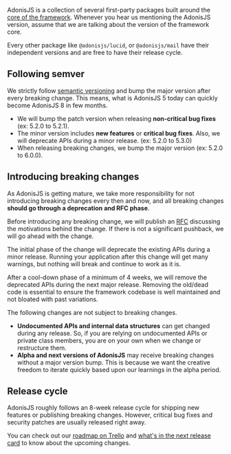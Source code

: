 AdonisJS is a collection of several first-party packages built around the [core of the framework](https://github.com/adonisjs/core). Whenever you hear us mentioning the AdonisJS version, assume that we are talking about the version of the framework core.

Every other package like `@adonisjs/lucid`, or `@adonisjs/mail` have their independent versions and are free to have their release cycle.

## Following semver
We strictly follow [semantic versioning](https://semver.org/) and bump the major version after every breaking change. This means, what is AdonisJS 5 today can quickly become AdonisJS 8 in few months.

- We will bump the patch version when releasing **non-critical bug fixes** (ex: 5.2.0 to 5.2.1).
- The minor version includes **new features** or **critical bug fixes**. Also, we will deprecate APIs during a minor release. (ex: 5.2.0 to 5.3.0)
- When releasing breaking changes, we bump the major version (ex: 5.2.0 to 6.0.0).

## Introducing breaking changes
As AdonisJS is getting mature, we take more responsibility for not introducing breaking changes every then and now, and all breaking changes **should go through a deprecation and RFC phase**.

Before introducing any breaking change, we will publish an [RFC](https://github.com/adonisjs/rfcs) discussing the motivations behind the change. If there is not a significant pushback, we will go ahead with the change.

The initial phase of the change will deprecate the existing APIs during a minor release. Running your application after this change will get many warnings, but nothing will break and continue to work as it is.

After a cool-down phase of a minimum of 4 weeks, we will remove the deprecated APIs during the next major release. Removing the old/dead code is essential to ensure the framework codebase is well maintained and not bloated with past variations.

The following changes are not subject to breaking changes.

- **Undocumented APIs and internal data structures** can get changed during any release. So, if you are relying on undocumented APIs or private class members, you are on your own when we change or restructure them.
- **Alpha and next versions of AdonisJS** may receive breaking changes without a major version bump. This is because we want the creative freedom to iterate quickly based upon our learnings in the alpha period.

## Release cycle
AdonisJS roughly follows an 8-week release cycle for shipping new features or publishing breaking changes. However, critical bug fixes and security patches are usually released right away.

You can check out our [roadmap on Trello](https://trello.com/b/3klaHbfP/adonisjs-roadmap) and [what's in the next release card](https://trello.com/c/y8PCAodY/47-september-planning-2021) to know about the upcoming changes.
